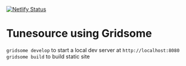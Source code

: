 [![Netlify Status](https://api.netlify.com/api/v1/badges/75185151-2fdf-4e02-91ca-c52532478ed4/deploy-status)](https://app.netlify.com/sites/tunesourcev2/deploys)

# Tunesource using Gridsome
`gridsome develop` to start a local dev server at `http://localhost:8080`
`gridsome build` to build static site
